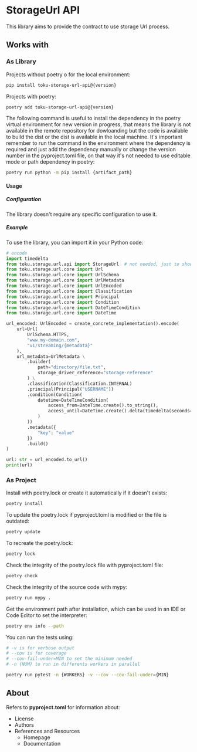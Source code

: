 # StorageUrl API

This library aims to provide the contract to use storage Url process.

## Works with

### As Library

Projects without poetry o for the local environment:

```bash
pip install toku-storage-url-api@{version}
```

Projects with poetry:

```bash
poetry add toku-storage-url-api@{version}
```

The following command is useful to install the dependency in the poetry virtual environment for new version in progress, that means the library is not available in the remote repository for dowloanding but the code is available to build the dist or the dist is available in the local machine. It's important remember to run the command in the environment where the dependency is required and just add the dependency manually or change the version number in the pyproject.toml file, on that way it's not needed to use editable mode or path dependency in poetry:

```bash
poetry run python -m pip install {artifact_path}
```

#### Usage

##### Configuration

The library doesn't require any specific configuration to use it.

##### Example

To use the library, you can import it in your Python code:

```python
# encode
import timedelta
from toku.storage.url.api import StorageUrl  # not needed, just to show the type of class to use
from toku.storage.url.core import Url
from toku.storage.url.core import UrlSchema
from toku.storage.url.core import UrlMetadata
from toku.storage.url.core import UrlEncoded
from toku.storage.url.core import Classification
from toku.storage.url.core import Principal
from toku.storage.url.core import Condition
from toku.storage.url.core import DateTimeCondition
from toku.storage.url.core import DateTime

url_encoded: UrlEncoded = create_concrete_implementation().encode(
    url=Url(
        UrlSchema.HTTPS,
        "www.my-domain.com",
        "v1/streaming/{metadata}"
    ),
    url_metadata=UrlMetadata \
        .builder(
            path="directory/file.txt",
            storage_driver_reference="storage-reference"
        ) \
        .classification(Classification.INTERNAL)
        .principal(Principal("USERNAME"))
        .condition(Condition(
            datetime=DateTimeCondition(
                access_from=DateTime.create().to_string(),
                access_until=DateTime.create().delta(timedelta(seconds=30)).to_string()
            )
        ))
        .metadata({
            "key": "value"
        })
        .build()
)

url: str = url_encoded.to_url()
print(url)
```

### As Project

Install with poetry.lock or create it automatically if it doesn't exists:

```bash
poetry install
```

To update the poetry.lock if pyproject.toml is modified or the file is outdated:

```bash
poetry update
```

To recreate the poetry.lock:

```bash
poetry lock
```

Check the integrity of the poetry.lock file with pyproject.toml file:

```bash
poetry check
```

Check the integrity of the source code with mypy:

```bash
poetry run mypy .
```

Get the environment path after installation, which can be used in an IDE or Code Editor to set the interpreter:

```bash
poetry env info --path
```

You can run the tests using:

```bash
# -v is for verbose output
# --cov is for coverage
# --cov-fail-under=MIN to set the minimum needed
# -n {NUM} to run in differents workers in parallel

poetry run pytest -n {WORKERS} -v --cov --cov-fail-under={MIN}
```

## About

Refers to **pyproject.toml** for information about:

- License
- Authors
- References and Resources
    - Homepage
    - Documentation
